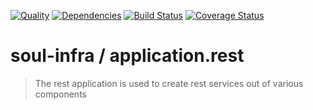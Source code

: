 [![Quality](https://codeclimate.com/github/soul-infra/application.rest/badges/gpa.svg)](https://codeclimate.com/github/soul-infra/application.rest)
[![Dependencies](https://david-dm.org/soul-infra/application.rest.svg)](https://david-dm.org/soul-infra/application.rest)
[![Build Status](https://secure.travis-ci.org/soul-infra/application.rest.svg)](https://travis-ci.org/soul-infra/application.rest)
[![Coverage Status](https://img.shields.io/coveralls/soul-infra/application.rest.svg)](https://coveralls.io/r/soul-infra/application.rest)

# soul-infra / application.rest
> The rest application is used to create rest services out of various components